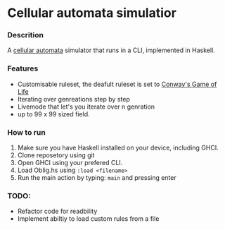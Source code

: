 # Cellular automata simulatior 


### Descrition
A [cellular automata](https://en.wikipedia.org/wiki/Cellular_automaton) simulator that runs in a CLI, implemented in Haskell.



### Features
- Customisable ruleset, the deafult ruleset is set to [Conway's Game of Life](https://en.wikipedia.org/wiki/Conway%27s_Game_of_Life)
- Iterating over genreations step by step
- Livemode that let's you iterate over n genration
- up to 99 x 99 sized field.


### How to run
1. Make sure you have Haskell installed on your device, including GHCI.
2. Clone reposetory using git
3. Open GHCI using your prefered CLI.
4. Load Oblig.hs using ```:load <filename>```
5. Run the main action by typing: ```main``` and pressing enter



### TODO:
- Refactor code for readbility
- Implement abiltiy to load custom rules from a file
